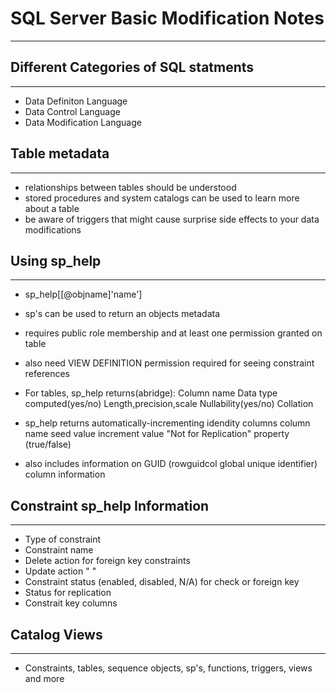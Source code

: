 # SQL Server Basic Modification Notes
-------------------------------------
## Different Categories of SQL statments
----------------------------------------
+ Data Definiton Language
+ Data Control Language
+ Data Modification Language

## Table metadata
-----------------
+ relationships between tables should be understood
+ stored procedures and system catalogs can be used to learn more about a table
+ be aware of triggers that might cause surprise side effects to your data modifications 

## Using sp_help
----------------

+ sp_help[[@objname]'name'] 
+ sp's can be used to return an objects metadata
+ requires public role membership and at least one permission granted on table
+ also need VIEW DEFINITION permission required for seeing constraint references


+ For tables, sp_help returns(abridge):
    Column name
    Data type
    computed(yes/no)
    Length,precision,scale
    Nullability(yes/no)
    Collation

+ sp_help returns automatically-incrementing idendity columns
     column name
     seed value
     increment value
     "Not for Replication" property (true/false)

+ also includes information on GUID (rowguidcol global unique identifier) column information

## Constraint sp_help Information
---------------------------------

+ Type of constraint
+ Constraint name
+ Delete action for foreign key constraints
+ Update action " "
+ Constraint status (enabled, disabled, N/A) for check or foreign key
+ Status for replication
+ Constrait key columns

## Catalog Views
----------------

+ Constraints, tables, sequence objects, sp's, functions, triggers, views and more






